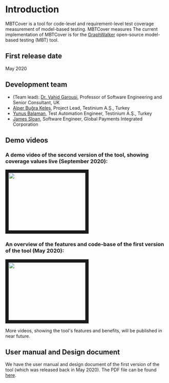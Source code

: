 # Introduction
MBTCover is a tool for code-level and requirement-level test coverage measurement of model-based testing. 
MBTCover measures 
The current implementation of MBTCover is for the [GraphWalker](http://graphwalker.github.io) open-source model-based testing (MBT) tool.

## First release date
May 2020

## Development team 
* (Team lead): [Dr. Vahid Garousi](https://www.vgarousi.com), Professor of Software Engineering and Senior Consultant, UK
* [Alper Buğra Keleş](https://www.linkedin.com/in/alperbugrakeles/), Project Lead, Testinium A.Ş., Turkey
* [Yunus Balaman](https://www.linkedin.com/in/yunus-balaman-100235159/), Test Automation Engineer, Testinium A.Ş., Turkey
* [James Sloan](https://www.linkedin.com/in/james-sloan-3b39a2150/), Software Engineer, Global Payments Integrated Corporation

## Demo videos
### A demo video of the second version of the tool, showing coverage values live (September 2020):

<a href="https://youtu.be/S9dVMUIuxgw" target="_blank"><img src="http://img.youtube.com/vi/S9dVMUIuxgw/0.jpg" 
 width="240" height="180" border="10" /></a>

### An overview of the features and code-base of the first version of the tool (May 2020):

<a href="http://www.youtube.com/watch?feature=player_embedded&v=zT3zq-WhgAQ" target="_blank"><img src="http://img.youtube.com/vi/zT3zq-WhgAQ/0.jpg" 
 width="240" height="180" border="10" /></a>

More videos, showing the tool's features and benefits, will be published in near future.

## User manual and Design document
We have the user manual and design document of the first version of the tool (which was released back in May 2020). The PDF file can be found [here](https://github.com/vgarousi/MBTCover/blob/master/docs/MBTCover-User%20guide%20and%20Design%20document-May%2010.pdf). 
